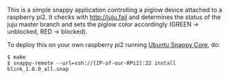 This is a simple snappy application controlling a piglow
device attached to a raspberry pi2. It checks with http://juju.fail
and determines the status of the juju master branch and sets the piglow color
accordingly (GREEN -> unblocked, RED -> blocked).

To deploy this on your own raspberry pi2 running
[Ubuntu Snappy Core](https://developer.ubuntu.com/en/snappy/),
do:

```
$ make
$ snappy-remote --url=ssh://[IP-of-our-RPi2]:22 install blink_1.0.0_all.snap
```
